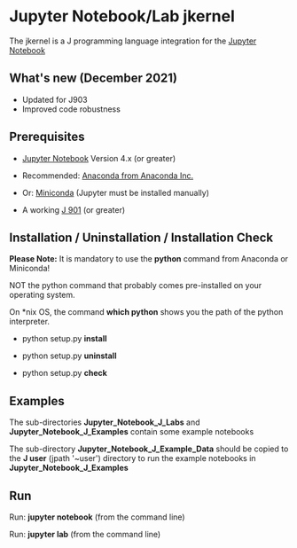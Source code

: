 # Jupyter Notebook/Lab jkernel

The jkernel is a J programming language integration for the [Jupyter Notebook](http://jupyter.org)

## What's new (December 2021)

* Updated for J903
* Improved code robustness

## Prerequisites

* [Jupyter Notebook](http://jupyter.org) Version 4.x (or greater)

* Recommended: [Anaconda from Anaconda Inc.](https://www.anaconda.com/distribution)

* Or: [Miniconda](https://conda.io/miniconda.html) (Jupyter must be installed manually)

* A working [J 901](http://www.jsoftware.com) (or greater)

## Installation / Uninstallation / Installation Check

**Please Note:**
It is mandatory to use the **python** command from Anaconda or Miniconda!

NOT the python command that probably comes pre-installed on your operating system.

On *nix OS, the command **which python** shows you the path of the python interpreter.

* python setup<span></span>.py **install**

* python setup<span></span>.py **uninstall**

* python setup<span></span>.py **check**

## Examples

The sub-directories **Jupyter_Notebook_J_Labs** and **Jupyter_Notebook_J_Examples** contain some example notebooks

The sub-directory **Jupyter_Notebook_J_Example_Data** should be copied to the **J user** (jpath '~user') directory to run the example notebooks in **Jupyter_Notebook_J_Examples**

## Run

Run: **jupyter notebook** (from the command line)

Run: **jupyter lab** (from the command line)

